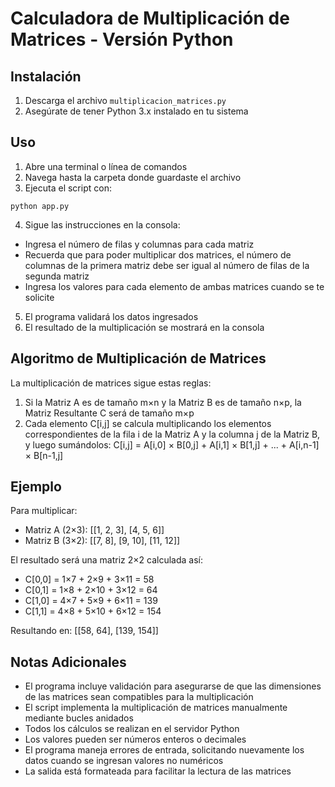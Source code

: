 # Calculadora de Multiplicación de Matrices - Versión Python

## Instalación
1. Descarga el archivo `multiplicacion_matrices.py`
2. Asegúrate de tener Python 3.x instalado en tu sistema

## Uso
1. Abre una terminal o línea de comandos
2. Navega hasta la carpeta donde guardaste el archivo
3. Ejecuta el script con:
  ```
  python app.py
  ```

4. Sigue las instrucciones en la consola:
- Ingresa el número de filas y columnas para cada matriz
- Recuerda que para poder multiplicar dos matrices, el número de columnas de la primera matriz debe ser igual al número de filas de la segunda matriz
- Ingresa los valores para cada elemento de ambas matrices cuando se te solicite
5. El programa validará los datos ingresados
6. El resultado de la multiplicación se mostrará en la consola

## Algoritmo de Multiplicación de Matrices
La multiplicación de matrices sigue estas reglas:

1. Si la Matriz A es de tamaño m×n y la Matriz B es de tamaño n×p, la Matriz Resultante C será de tamaño m×p
2. Cada elemento C[i,j] se calcula multiplicando los elementos correspondientes de la fila i de la Matriz A y la columna j de la Matriz B, y luego sumándolos:
C[i,j] = A[i,0] × B[0,j] + A[i,1] × B[1,j] + ... + A[i,n-1] × B[n-1,j]

## Ejemplo
Para multiplicar:

- Matriz A (2×3): [[1, 2, 3], [4, 5, 6]]
- Matriz B (3×2): [[7, 8], [9, 10], [11, 12]]

El resultado será una matriz 2×2 calculada así:

- C[0,0] = 1×7 + 2×9 + 3×11 = 58
- C[0,1] = 1×8 + 2×10 + 3×12 = 64
- C[1,0] = 4×7 + 5×9 + 6×11 = 139
- C[1,1] = 4×8 + 5×10 + 6×12 = 154

Resultando en: [[58, 64], [139, 154]]

## Notas Adicionales
- El programa incluye validación para asegurarse de que las dimensiones de las matrices sean compatibles para la multiplicación
- El script implementa la multiplicación de matrices manualmente mediante bucles anidados
- Todos los cálculos se realizan en el servidor Python
- Los valores pueden ser números enteros o decimales
- El programa maneja errores de entrada, solicitando nuevamente los datos cuando se ingresan valores no numéricos
- La salida está formateada para facilitar la lectura de las matrices
